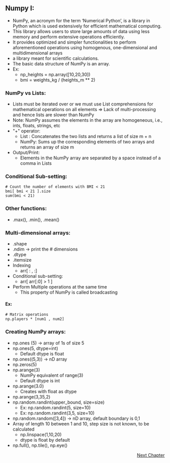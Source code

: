 ## Numpy I:

- NumPy, an acronym for the term ‘Numerical Python’, is a library in Python which is used extensively for efficient mathematical computing. 
- This library allows users to store large amounts of data using less memory and perform extensive operations efficiently. 
- It provides optimized and simpler functionalities to perform aforementioned operations using homogenous, one-dimensional and multidimensional arrays
- a library meant for scientific calculations. 
- The basic data structure of NumPy is an array. 
- Ex: 
  - np_heights = np.array([10,20,30])
  - bmi = weights_kg / (heights_m ** 2)


### NumPy vs Lists:
- Lists must be iterated over or we must use List comprehensions for mathematical operations on all elements => Lack of multi-processing and hence lists are slower than NumPy
- Note: NumPy assumes the elements in the array are homogeneous, i.e., ints, floats, strings, etc
- "+" operator:
  - List : Concatenates the two lists and returns a list of size m + n
  - NumPy: Sums up the corresponding elements of two arrays and returns an array of size m
- Output/Print:
  - Elements in the NumPy array are separated by a space instead of a comma in Lists

### Conditional Sub-setting:
	# Count the number of elements with BMI < 21
	bmi[ bmi < 21 ].size
	sum(bmi < 21)
	
### Other functions:
- .max(), .min(), .mean()

### Multi-dimensional arrays:
- .shape
- .ndim -> print the # dimensions
- .dtype
- .itemsize
- Indexing
  - arr[ : , :]
- Conditional sub-setting:
  - arr[ arr[:0] > 1 ]
- Perform Multiple operations at the same time
  - This property of NumPy is called broadcasting
 #### Ex:
    # Matrix operations
    np.players * [num1 , num2]

### Creating NumPy arrays:
- np.ones (5) -> array of 1s of size 5
- np.ones(5, dtype=int)
	- Default dtype is float
- np.ones((5,3)) -> nD array
- np.zeros(5)
- np.arange(3)
	- NumPy equivalent of range(3)
	- Default dtype is int
- np.arange(3.0)
	- Creates with float as dtype 
- np.arange(3,35,2)
- np.random.randint(upper_bound, size=size)
	- Ex: np.random.randint(5, size=10)
	- Ex: np.random.randint(3,5, size=10)
- np.random.random([3,4]) -> nD array, default boundary is 0,1
- Array of length 10 between 1 and 10, step size is not known, to be calculated
	- np.linspace(1,10,20)
	- dtype is float by default
- np.full(), np.tile(), np.eye()

<p align="right">
   <a href=“./1.2.2 Numpy II.md“>Next Chapter</a>
</p>